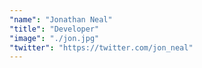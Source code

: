 ```yaml
---
"name": "Jonathan Neal"
"title": "Developer"
"image": "./jon.jpg"
"twitter": "https://twitter.com/jon_neal"
---
```

